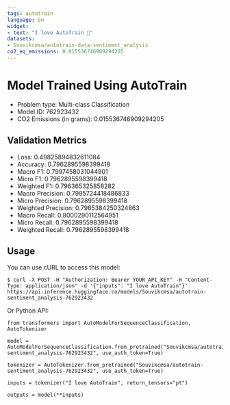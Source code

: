 ```yaml
---
tags: autotrain
language: en
widget:
- text: "I love AutoTrain 🤗"
datasets:
- Souvikcmsa/autotrain-data-sentiment_analysis
co2_eq_emissions: 0.015536746909294205
---
```


# Model Trained Using AutoTrain

- Problem type: Multi-class Classification
- Model ID: 762923432
- CO2 Emissions (in grams): 0.015536746909294205

## Validation Metrics

- Loss: 0.49825894832611084
- Accuracy: 0.7962895598399418
- Macro F1: 0.7997458031044901
- Micro F1: 0.7962895598399418
- Weighted F1: 0.796365325858282
- Macro Precision: 0.7995724418486833
- Micro Precision: 0.7962895598399418
- Weighted Precision: 0.7965384250324863
- Macro Recall: 0.8000290112564951
- Micro Recall: 0.7962895598399418
- Weighted Recall: 0.7962895598399418


## Usage

You can use cURL to access this model:

```
$ curl -X POST -H "Authorization: Bearer YOUR_API_KEY" -H "Content-Type: application/json" -d '{"inputs": "I love AutoTrain"}' https://api-inference.huggingface.co/models/Souvikcmsa/autotrain-sentiment_analysis-762923432
```

Or Python API:

```
from transformers import AutoModelForSequenceClassification, AutoTokenizer

model = AutoModelForSequenceClassification.from_pretrained("Souvikcmsa/autotrain-sentiment_analysis-762923432", use_auth_token=True)

tokenizer = AutoTokenizer.from_pretrained("Souvikcmsa/autotrain-sentiment_analysis-762923432", use_auth_token=True)

inputs = tokenizer("I love AutoTrain", return_tensors="pt")

outputs = model(**inputs)
```